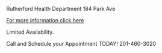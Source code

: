 Rutherford Health Department 184 Park Ave

[For more information click here](/departments/health/2023/04/03/blood-screening)

Limited Availability.

Call and Schedule your Appointment TODAY! 201-460-3020
